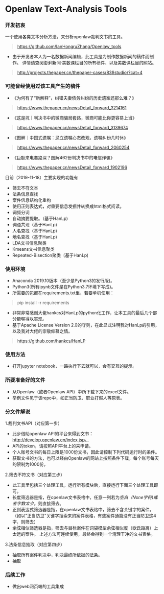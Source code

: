 # Openlaw Text-Analysis Tools

### 开发初衷
一个使用各类文本分析方法，来分析openlaw裁判文书的工具。
> https://github.com/IanHongruZhang/Openlaw_tools

* 由于开发者本人为一名数据新闻编辑，此工具是为制作数据新闻的稿件而制作。
详情请查阅澎湃新闻·美数课栏目的所有稿件，以及美数课栏目的网站。
> http://projects.thepaper.cn/thepaper-cases/839studio/?cat=4

### 可能曾经使用过该工具产生的稿件
* 《为何有了“新解释”，纠错夫妻债务纠纷的历史遗案还那么难？》

> https://www.thepaper.cn/newsDetail_forward_3214161

* 《这是坑｜判决书中的微商骗局套路，微商可能比你更容易上当》

> https://www.thepaper.cn/newsDetail_forward_3139674

* 《图解｜中国式遗嘱：忌立遗嘱心态改观，遗嘱纠纷几时休》

> https://www.thepaper.cn/newsDetail_forward_2060254

* 《巨额来电套路深？图解462份判决书中的电信诈骗》

> https://www.thepaper.cn/newsDetail_forward_1902196  

目前（2019-11-18）主要实现的功能有
* 筛去不符文本
* 法条信息查找
* 案件信息结构化重构
* 使用正则表达式，对重要信息发掘并转换成html格式阅读。
* 词频分词
* 自动摘要提取。（基于HanLp)
* 词语共现（基于HanLp)
* 人名查找（基于HanLp)
* 地名查找（基于HanLp)
* LDA文书信息聚类
* Kmeans文书信息聚类
* Repeated-Bisection聚类（基于HanLp)

### 使用环境
* Anaconda 2019.10版本（至少是Python3的发行版)。
* Python3(所有ipynb文件是在Python3.7环境下写成)。
* 所需要的包都在requirements.txt里，若要单机使用：
> pip install -r requirements

* 非常非常感谢大佬hankcs对HanLp的python化工作，让本工具的最后几个部分能够得以实现。
* 基于Apache License Version 2.0的守则，在此显式注明我对HanLp的引用，以及我对大佬的崇敬仰慕之情。
> https://github.com/hankcs/HanLP

### 使用方法
* 打开jupyter notebook，一路执行下去就可以，会有交互的提示。

### 所要准备好的文件
* 从Openlaw（或者Openlaw API）中所下载下来的excel文件。
* 举例文件见于该repo中，如正当防卫、职业打假人等原表。

### 分文件解说
1.裁判文书API（对应第一步）
* 此步借助openlaw API的平台来得到文书：http://develop.openlaw.cn/index.jsp。
* API的token，请按照API平台上的来申请。
* 个人账号文书的每日上限是1000份文书，因此请控制下列代码运行时的条件。
* 获取文书的方法，也可以经由Openlaw的网站上按照条件下载，每个账号每天的限制为1000份。

2.筛去不符文书（对应第三步）
* 此工具里包括三个处理工具，运行所有模块后，直接运行下面三个处理工具即可。
* 长度筛选器是指，在openlaw文书表格中，任意一列若为*空白（None字符)或者字数太少*。则直接筛去。
* 正则表达式筛选器是指，在openlaw文书表格中，筛去不含关键字的案件。（如以“正当防卫“关键字搜索来的案件表格，有些案件通篇没有正当防卫这4字，则筛去）
* 余弦相似筛选器是指，筛去与目标案件在词袋模型余弦相似度（欧氏距离）上太远的案件。
上述方法可连续使用，最终会得到一个清理干净的文书表格。

3.法条信息抽取（对应第四步）
* 抽取所有案件判决中，判决最终所依据的法条。
* 抽取

### 后续工作
* 做出web网页端的工具集成
